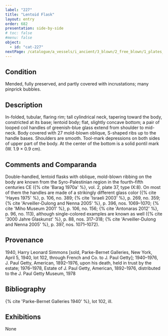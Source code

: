 ```yaml
---
label: "227"
title: "Lentoid Flask"
layout: entry
order: 682
presentation: side-by-side
# toc: false
#menu: false 
object:
  - id: "cat-227"
nextPage: /catalogue/a_vessels/i_ancient/3_blown/2_free_blown/1_plates_trays_dishes/
---
```


## Condition

Mended, fully preserved, and partly covered with incrustations; many pinprick bubbles.

## Description

In-folded, tubular, flaring rim; tall cylindrical neck, tapering toward the body, constricted at its base; lentoid body; flat, slightly concave bottom; a pair of looped coil handles of greenish-blue glass extend from shoulder to mid-neck. Body covered with 27 mold-blown oblique, S-shaped ribs up to the handle bases. Shoulders are smooth. Tool-mark depressions on both sides of upper part of the body. At the center of the bottom is a solid pontil mark (W. 1.9 × 0.9 cm).

## Comments and Comparanda

Double-handled, lentoid flasks with oblique, mold-blown ribbing on the body are known from the Syro-Palestinian region in the fourth–fifth centuries CE ({% cite 'Barag 1970a' %}, vol. 2, plate 37, type IX:8). On most of them the handles are made of a strikingly different glass color ({% cite 'Hayes 1975' %}, p. 106, no. 389; {% cite 'Israeli 2003' %}, p. 269, no. 359; {% cite 'Arveiller-Dulong and Nenna 2005' %}, p. 396, nos. 1069–1070; {% cite 'Miho Museum 2001' %}, p. 106, no. 156; {% cite 'Antonaras 2012' %}, p. 96, no. 113), although single-colored examples are known as well ({% cite '3000 Jahre Glaskunst' %}, p. 88, nos. 317–318; {% cite 'Arveiller-Dulong and Nenna 2005' %}, p. 397, nos. 1071–1072).

## Provenance

1940, Harry Leonard Simmons [sold, Parke-Bernet Galleries, New York, April 5, 1940, lot 102, through French and Co. to J. Paul Getty]; 1940–1976, J. Paul Getty, American, 1892–1976, upon his death, held in trust by the estate; 1976–1978, Estate of J. Paul Getty, American, 1892–1976, distributed to the J. Paul Getty Museum, 1978

## Bibliography

{% cite 'Parke-Bernet Galleries 1940' %}, lot 102, ill.

## Exhibitions

None